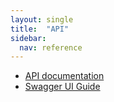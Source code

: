 ```yaml
---
layout: single
title:  "API"
sidebar:
  nav: reference
---
```


- [API documentation](/reference/api/docs.html)
- [Swagger UI Guide](/reference/api/swagger-ui) 
